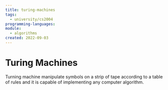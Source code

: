 ```yaml
---
title: turing-machines
tags:
  - university/cs2004
programming-languages: 
module:
  - algorithms
created: 2022-09-03
---
```

# Turing Machines
Turning machine manipulate symbols on a strip of tape according to a table of rules and it is capable of implementing any computer algorithm.